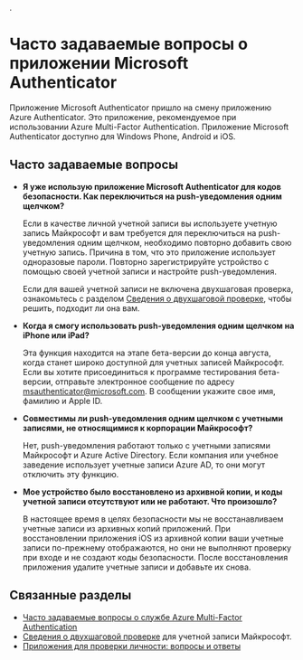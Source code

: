 <properties
	pageTitle="Часто задаваемые вопросы о приложении Microsoft Authenticator"
	description="Содержит перечень часто задаваемых вопросов и ответов о приложении Microsoft Authentication и Azure Multi-Factor Authentication."
	services="multi-factor-authentication"
	documentationCenter=""
	authors="kgremban"
	manager="femila"
	editor="pblachar, librown"/>

.<tags
	ms.service="multi-factor-authentication"
	ms.workload="identity"
	ms.tgt_pltfrm="na"
	ms.devlang="na"
	ms.topic="article"
	ms.date="09/20/2016"
	ms.author="kgremban"/>

# Часто задаваемые вопросы о приложении Microsoft Authenticator

Приложение Microsoft Authenticator пришло на смену приложению Azure Authenticator. Это приложение, рекомендуемое при использовании Azure Multi-Factor Authentication. Приложение Microsoft Authenticator доступно для Windows Phone, Android и iOS.

## Часто задаваемые вопросы

- **Я уже использую приложение Microsoft Authenticator для кодов безопасности. Как переключиться на push-уведомления одним щелчком?**

	Если в качестве личной учетной записи вы используете учетную запись Майкрософт и вам требуется для переключиться на push-уведомления одним щелчком, необходимо повторно добавить свою учетную запись. Причина в том, что это приложение использует одноразовые пароли. Повторно зарегистрируйте устройство с помощью своей учетной записи и настройте push-уведомления.

	Если для вашей учетной записи не включена двухшаговая проверка, ознакомьтесь с разделом [Сведения о двухшаговой проверке](https://support.microsoft.com/help/12408/microsoft-account-about-two-step-verification), чтобы решить, подходит ли она вам.

- **Когда я смогу использовать push-уведомления одним щелчком на iPhone или iPad?**

	Эта функция находится на этапе бета-версии до конца августа, когда станет широко доступной для учетных записей Майкрософт. Если вы хотите присоединиться к программе тестирования бета-версии, отправьте электронное сообщение по адресу msauthenticator@microsoft.com. В сообщении укажите свое имя, фамилию и Apple ID.

- **Совместимы ли push-уведомления одним щелчком с учетными записями, не относящимися к корпорации Майкрософт?**

	Нет, push-уведомления работают только с учетными записями Майкрософт и Azure Active Directory. Если компания или учебное заведение использует учетные записи Azure AD, то они могут отключить эту функцию.

- **Мое устройство было восстановлено из архивной копии, и коды учетной записи отсутствуют или не работают. Что произошло?**

	В настоящее время в целях безопасности мы не восстанавливаем учетные записи из архивных копий приложений. При восстановлении приложения iOS из архивной копии ваши учетные записи по-прежнему отображаются, но они не выполняют проверку при входе и не создают коды безопасности. После восстановления приложения удалите учетные записи и добавьте их снова.

## Связанные разделы

- [Часто задаваемые вопросы о службе Azure Multi-Factor Authentication](multi-factor-authentication-faq.md)
- [Сведения о двухшаговой проверке](https://support.microsoft.com/help/12408/microsoft-account-about-two-step-verification) для учетной записи Майкрософт.
- [Приложения для проверки личности: вопросы и ответы](https://support.microsoft.com/help/12414/microsoft-account-identity-verification-apps-faq)

<!---HONumber=AcomDC_0921_2016-->
